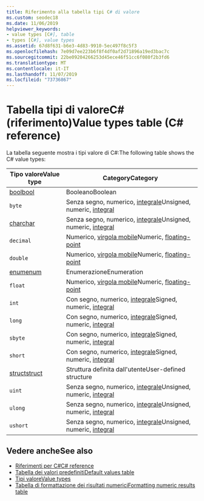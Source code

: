 ```yaml
---
title: Riferimento alla tabella tipi C# di valore
ms.custom: seodec18
ms.date: 11/06/2019
helpviewer_keywords:
- value types [C#], table
- types [C#], value types
ms.assetid: 67d8f631-b6e3-4d83-9910-5ec497f8c5f3
ms.openlocfilehash: 7e09d7ee223b6f8f4df0af2d71896a19ed3bac7c
ms.sourcegitcommit: 22be09204266253d45ece46f51cc6f080f2b3fd6
ms.translationtype: MT
ms.contentlocale: it-IT
ms.lasthandoff: 11/07/2019
ms.locfileid: "73736867"
---
```

# <a name="value-types-table-c-reference"></a><span data-ttu-id="031de-102">Tabella tipi di valoreC# (riferimento)</span><span class="sxs-lookup"><span data-stu-id="031de-102">Value types table (C# reference)</span></span>

<span data-ttu-id="031de-103">La tabella seguente mostra i tipi valore di C#:</span><span class="sxs-lookup"><span data-stu-id="031de-103">The following table shows the C# value types:</span></span>

|<span data-ttu-id="031de-104">Tipo valore</span><span class="sxs-lookup"><span data-stu-id="031de-104">Value type</span></span>|<span data-ttu-id="031de-105">Category</span><span class="sxs-lookup"><span data-stu-id="031de-105">Category</span></span>|
|----------------|--------------|
|[<span data-ttu-id="031de-106">bool</span><span class="sxs-lookup"><span data-stu-id="031de-106">bool</span></span>](bool.md)|<span data-ttu-id="031de-107">Booleano</span><span class="sxs-lookup"><span data-stu-id="031de-107">Boolean</span></span>|
|`byte`|<span data-ttu-id="031de-108">Senza segno, numerico, [integrale](../builtin-types/integral-numeric-types.md)</span><span class="sxs-lookup"><span data-stu-id="031de-108">Unsigned, numeric, [integral](../builtin-types/integral-numeric-types.md)</span></span>|
|[<span data-ttu-id="031de-109">char</span><span class="sxs-lookup"><span data-stu-id="031de-109">char</span></span>](char.md)|<span data-ttu-id="031de-110">Senza segno, numerico, [integrale](../builtin-types/integral-numeric-types.md)</span><span class="sxs-lookup"><span data-stu-id="031de-110">Unsigned, numeric, [integral](../builtin-types/integral-numeric-types.md)</span></span>|
|`decimal`|<span data-ttu-id="031de-111">Numerico, [virgola mobile](../builtin-types/floating-point-numeric-types.md)</span><span class="sxs-lookup"><span data-stu-id="031de-111">Numeric, [floating-point](../builtin-types/floating-point-numeric-types.md)</span></span>|
|`double`|<span data-ttu-id="031de-112">Numerico, [virgola mobile](../builtin-types/floating-point-numeric-types.md)</span><span class="sxs-lookup"><span data-stu-id="031de-112">Numeric, [floating-point](../builtin-types/floating-point-numeric-types.md)</span></span>|
|[<span data-ttu-id="031de-113">enum</span><span class="sxs-lookup"><span data-stu-id="031de-113">enum</span></span>](enum.md)|<span data-ttu-id="031de-114">Enumerazione</span><span class="sxs-lookup"><span data-stu-id="031de-114">Enumeration</span></span>|
|`float`|<span data-ttu-id="031de-115">Numerico, [virgola mobile](../builtin-types/floating-point-numeric-types.md)</span><span class="sxs-lookup"><span data-stu-id="031de-115">Numeric, [floating-point](../builtin-types/floating-point-numeric-types.md)</span></span>|
|`int`|<span data-ttu-id="031de-116">Con segno, numerico, [integrale](../builtin-types/integral-numeric-types.md)</span><span class="sxs-lookup"><span data-stu-id="031de-116">Signed, numeric, [integral](../builtin-types/integral-numeric-types.md)</span></span>|
|`long`|<span data-ttu-id="031de-117">Con segno, numerico, [integrale](../builtin-types/integral-numeric-types.md)</span><span class="sxs-lookup"><span data-stu-id="031de-117">Signed, numeric, [integral](../builtin-types/integral-numeric-types.md)</span></span>|
|`sbyte`|<span data-ttu-id="031de-118">Con segno, numerico, [integrale](../builtin-types/integral-numeric-types.md)</span><span class="sxs-lookup"><span data-stu-id="031de-118">Signed, numeric, [integral](../builtin-types/integral-numeric-types.md)</span></span>|
|`short`|<span data-ttu-id="031de-119">Con segno, numerico, [integrale](../builtin-types/integral-numeric-types.md)</span><span class="sxs-lookup"><span data-stu-id="031de-119">Signed, numeric, [integral](../builtin-types/integral-numeric-types.md)</span></span>|
|[<span data-ttu-id="031de-120">struct</span><span class="sxs-lookup"><span data-stu-id="031de-120">struct</span></span>](struct.md)|<span data-ttu-id="031de-121">Struttura definita dall'utente</span><span class="sxs-lookup"><span data-stu-id="031de-121">User-defined structure</span></span>|
|`uint`|<span data-ttu-id="031de-122">Senza segno, numerico, [integrale](../builtin-types/integral-numeric-types.md)</span><span class="sxs-lookup"><span data-stu-id="031de-122">Unsigned, numeric, [integral](../builtin-types/integral-numeric-types.md)</span></span>|
|`ulong`|<span data-ttu-id="031de-123">Senza segno, numerico, [integrale](../builtin-types/integral-numeric-types.md)</span><span class="sxs-lookup"><span data-stu-id="031de-123">Unsigned, numeric, [integral](../builtin-types/integral-numeric-types.md)</span></span>|
|`ushort`|<span data-ttu-id="031de-124">Senza segno, numerico, [integrale](../builtin-types/integral-numeric-types.md)</span><span class="sxs-lookup"><span data-stu-id="031de-124">Unsigned, numeric, [integral](../builtin-types/integral-numeric-types.md)</span></span>|

## <a name="see-also"></a><span data-ttu-id="031de-125">Vedere anche</span><span class="sxs-lookup"><span data-stu-id="031de-125">See also</span></span>

- [<span data-ttu-id="031de-126">Riferimenti per C#</span><span class="sxs-lookup"><span data-stu-id="031de-126">C# reference</span></span>](../index.md)
- [<span data-ttu-id="031de-127">Tabella dei valori predefiniti</span><span class="sxs-lookup"><span data-stu-id="031de-127">Default values table</span></span>](default-values-table.md)
- [<span data-ttu-id="031de-128">Tipi valore</span><span class="sxs-lookup"><span data-stu-id="031de-128">Value types</span></span>](value-types.md)
- [<span data-ttu-id="031de-129">Tabella di formattazione dei risultati numerici</span><span class="sxs-lookup"><span data-stu-id="031de-129">Formatting numeric results table</span></span>](formatting-numeric-results-table.md)
